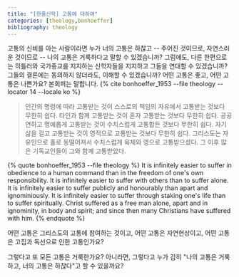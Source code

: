 ```yaml
---
title: "[한줄신학] 고통에 대하여"
categories: [theology,bonhoeffer]
bibliography: theology
---
```

고통의 신비를 아는 사람이라면 누가 너의 고통은 하찮고 -- 주어진 것이므로, 자연스러운 것이므로 -- 나의 고통은 거룩하다고 말할 수 있겠습니까? 그럼에도, 다른 한편으로는 히틀러와 국가종교를 지지하는 신학자들을 지지하고 그들을 연대할 수 있겠습니까? 그들의 결론에는 동의하지 않더라도, 이해할 수 있겠습니까? 어떤 고통은 좋고, 어떤 고통은 나쁜가요? 본회퍼는 말합니다. {% cite bonhoeffer_1953 --file theology --locator 14 --locale ko %}

>인간의 명령에 따라 고통받는 것이 스스로의 책임의 자유에서 고통받는 것보다 무한히 쉽다. 타인과 함께 고통받는 것이 혼자 고통받는 것보다 무한히 쉽다. 공공연하고 명예롭게 고통받는 것이 수치스럽게 고통합든 것보다 무한히 쉽다. 자기 삶을 걸고 고통받는 것이 영적으로 고통받는 것보다 무한히 쉽다. 그리스도는 자유인으로 홀로 동떨어져서 수치스럽게 육체와 영으로 고통받으셨다. 그 이후 많은 기독교인들이 그와 함께 고통받았다.

{% quote bonhoeffer_1953 --file theology %}
It is infinitely easier to suffer in obedience to a human command than in the freedom of one's own responsibility. It is infinitely easier to suffer with others than to suffer alone. It is infinitely easier to suffer publicly and honourably than apart and ignominiously. It is infinitely easier to suffer through staking one's life than to suffer spiritually. Christ suffered as a free man alone, apart and in ignominity, in body and spirit; and since then many Christians have suffered with him. 
{% endquote %}

어떤 고통은 그리스도의 고통에 참여하는 것이고, 어떤 고통은 자연현상이고, 어떤 고통은 고집과 독선으로 인한 고통인가요?

그렇다고 또 모든 고통은 거룩한가요? 아니라면, 그렇다고 누가 감히 "나의 고통은 거룩하고, 너의 고통은 하찮다"고 할 수 있을까요?